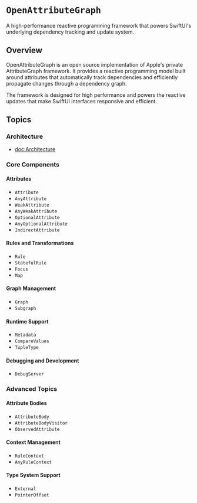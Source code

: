 # ``OpenAttributeGraph``

A high-performance reactive programming framework that powers SwiftUI's underlying dependency tracking and update system.

## Overview

OpenAttributeGraph is an open source implementation of Apple's private AttributeGraph framework. It provides a reactive programming model built around attributes that automatically track dependencies and efficiently propagate changes through a dependency graph.

The framework is designed for high performance and powers the reactive updates that make SwiftUI interfaces responsive and efficient.

## Topics

### Architecture

- <doc:Architecture>

### Core Components

#### Attributes
- ``Attribute``
- ``AnyAttribute``
- ``WeakAttribute``
- ``AnyWeakAttribute``
- ``OptionalAttribute``
- ``AnyOptionalAttribute``
- ``IndirectAttribute``

#### Rules and Transformations
- ``Rule``
- ``StatefulRule``
- ``Focus``
- ``Map``

#### Graph Management
- ``Graph``
- ``Subgraph``

#### Runtime Support
- ``Metadata``
- ``CompareValues``
- ``TupleType``

#### Debugging and Development
- ``DebugServer``

### Advanced Topics

#### Attribute Bodies
- ``AttributeBody``
- ``AttributeBodyVisitor``
- ``ObservedAttribute``

#### Context Management
- ``RuleContext``
- ``AnyRuleContext``

#### Type System Support
- ``External``
- ``PointerOffset``